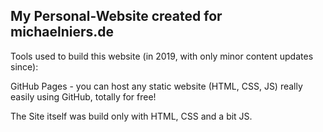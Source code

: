## My Personal-Website created for michaelniers.de

Tools used to build this website (in 2019, with only minor content updates since):


GitHub Pages - you can host any static website (HTML, CSS, JS) really easily using GitHub, totally for free!

The Site itself was build only with HTML, CSS and a bit JS.
